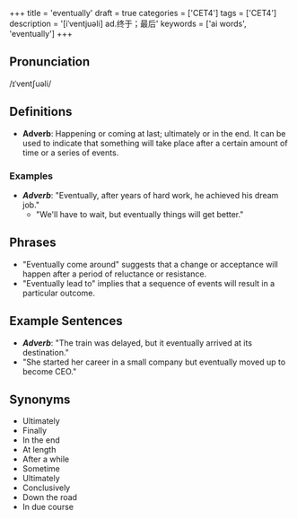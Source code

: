 +++
title = 'eventually'
draft = true
categories = ['CET4']
tags = ['CET4']
description = '[iˈventjuəli] ad.终于；最后'
keywords = ['ai words', 'eventually']
+++

## Pronunciation
/ɪˈventʃuəli/

## Definitions
- **Adverb**: Happening or coming at last; ultimately or in the end. It can be used to indicate that something will take place after a certain amount of time or a series of events.

### Examples
- _**Adverb**_: "Eventually, after years of hard work, he achieved his dream job."
  - "We'll have to wait, but eventually things will get better."
  
## Phrases
- "Eventually come around" suggests that a change or acceptance will happen after a period of reluctance or resistance.
- "Eventually lead to" implies that a sequence of events will result in a particular outcome.

## Example Sentences
- _**Adverb**_: "The train was delayed, but it eventually arrived at its destination."
- "She started her career in a small company but eventually moved up to become CEO."

## Synonyms
- Ultimately
- Finally
- In the end
- At length
- After a while
- Sometime
- Ultimately
- Conclusively
- Down the road
- In due course
